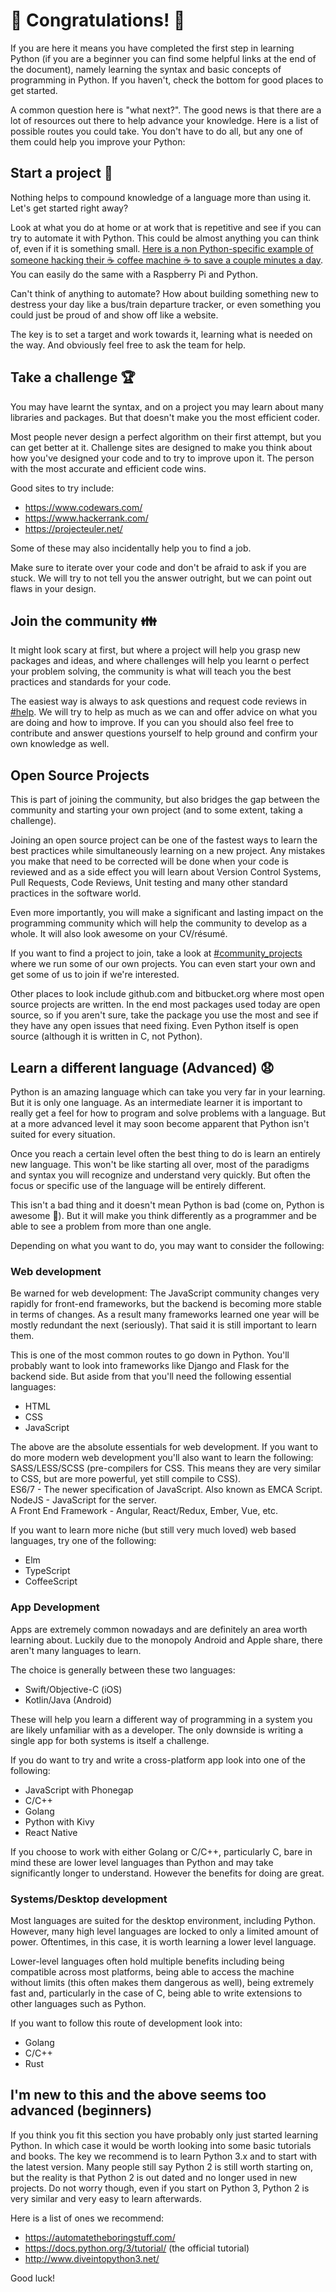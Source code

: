 # :tada: Congratulations! :tada:
If you are here it means you have completed the first step in learning Python (if you are a beginner you can find some helpful links at the end of the document), namely learning the syntax and basic concepts of programming in Python. If you haven't, check the bottom for good places to get started.

A common question here is "what next?". The good news is that there are a lot of resources out there to help advance your knowledge. Here is a list of possible routes you could take. You don't have to do all, but any one of them could help you improve your Python:

## Start a project :dart:
Nothing helps to compound knowledge of a language more than using it. Let's get started right away?

Look at what you do at home or at work that is repetitive and see if you can try to automate it with Python. This could be almost anything you can think of, even if it is something small. [Here is a non Python-specific example of someone hacking their :coffee: coffee machine :coffee: to save a couple minutes a day]( https://www.youtube.com/watch?v=LCcO-6lb9zM). You can easily do the same with a Raspberry Pi and Python.

Can't think of anything to automate? How about building something new to destress your day like a bus/train departure tracker, or even something you could just be proud of and show off like a website.

The key is to set a target and work towards it, learning what is needed on the way. And obviously feel free to ask the team for help.

## Take a challenge :trophy:
You may have learnt the syntax, and on a project you may learn about many libraries and packages. But that doesn't make you the most efficient coder.

Most people never design a perfect algorithm on their first attempt, but you can get better at it. Challenge sites are designed to make you think about how you've designed your code and to try to improve upon it. The person with the most accurate and efficient code wins.

Good sites to try include:  

* https://www.codewars.com/  
* https://www.hackerrank.com/  
* https://projecteuler.net/  

Some of these may also incidentally help you to find a job.

Make sure to iterate over your code and don't be afraid to ask if you are stuck. We will try to not tell you the answer outright, but we can point out flaws in your design.

## Join the community :family:
It might look scary at first, but where a project will help you grasp new packages and ideas, and where challenges will help you learnt o perfect your problem solving, the community is what will teach you the best practices and standards for your code.

The easiest way is always to ask questions and request code reviews in [#help](https://pythondev.slack.com/messages/C07EFMZ1N). We will try to help as much as we can and offer advice on what you are doing and how to improve. If you can you should also feel free to contribute and answer questions yourself to help ground and confirm your own knowledge as well.

## Open Source Projects
This is part of joining the community, but also bridges the gap between the community and starting your own project (and to some extent, taking a challenge).

Joining an open source project can be one of the fastest ways to learn the best practices while simultaneously learning on a new project. Any mistakes you make that need to be corrected will be done when your code is reviewed and as a side effect you will learn about Version Control Systems, Pull Requests, Code Reviews, Unit testing and many other standard practices in the software world.

Even more importantly, you will make a significant and lasting impact on the programming community which will help the community to develop as a whole. It will also look awesome on your CV/résumé.

If you want to find a project to join, take a look at [#community_projects](https://pythondev.slack.com/messages/C2FMLUBEU) where we run some of our own projects. You can even start your own and get some of us to join if we're interested.

Other places to look include github.com and bitbucket.org where most open source projects are written. In the end most packages used today are open source, so if you aren't sure, take the package you use the most and see if they have any open issues that need fixing. Even Python itself is open source (although it is written in C, not Python).

## Learn a different language (Advanced) :anguished:
Python is an amazing language which can take you very far in your learning. But it is only one language. As an intermediate learner it is important to really get a feel for how to program and solve problems with a language. But at a more advanced level it may soon become apparent that Python isn't suited for every situation.

Once you reach a certain level often the best thing to do is learn an entirely new language. This won't be like starting all over, most of the paradigms and syntax you will recognize and understand very quickly. But often the focus or specific use of the language will be entirely different.

This isn't a bad thing and it doesn't mean Python is bad (come on, Python is awesome :mega:). But it will make you think differently as a programmer and be able to see a problem from more than one angle.

Depending on what you want to do, you may want to consider the following:

### Web development
Be warned for web development: The JavaScript community changes very rapidly for front-end frameworks, but the backend is becoming more stable in terms of changes. As a result many frameworks learned one year will be mostly redundant the next (seriously). That said it is still important to learn them.

This is one of the most common routes to go down in Python. You'll probably want to look into frameworks like Django and Flask for the backend side. But aside from that you'll need the following essential languages:  

* HTML  
* CSS  
* JavaScript  

The above are the absolute essentials for web development. If you want to do more modern web development you'll also want to learn the following:  
SASS/LESS/SCSS (pre-compilers for CSS. This means they are very similar to CSS, but are more powerful, yet still compile to CSS).  
ES6/7 - The newer specification of JavaScript. Also known as EMCA Script.  
NodeJS - JavaScript for the server.  
A Front End Framework - Angular, React/Redux, Ember, Vue, etc.

If you want to learn more niche (but still very much loved) web based languages, try one of the following:  

* Elm  
* TypeScript  
* CoffeeScript  

### App Development
Apps are extremely common nowadays and are definitely an area worth learning about. Luckily due to the monopoly Android and Apple share, there aren't many languages to learn.

The choice is generally between these two languages:  

* Swift/Objective-C (iOS)  
* Kotlin/Java (Android)  

These will help you learn a different way of programming in a system you are likely unfamiliar with as a developer. The only downside is writing a single app for both systems is itself a challenge.

If you do want to try and write a cross-platform app look into one of the following:  

* JavaScript with Phonegap  
* C/C++  
* Golang  
* Python with Kivy  
* React Native  


If you choose to work with either Golang or C/C++, particularly C, bare in mind these are lower level languages than Python and may take significantly longer to understand. However the benefits for doing are great.

### Systems/Desktop development
Most languages are suited for the desktop environment, including Python. However, many high level languages are locked to only a limited amount of power. Oftentimes, in this case, it is worth learning a lower level language.

Lower-level languages often hold multiple benefits including being compatible across most platforms, being able to access the machine without limits (this often makes them dangerous as well), being extremely fast and, particularly in the case of C, being able to write extensions to other languages such as Python.

If you want to follow this route of development look into:

* Golang  
* C/C++  
* Rust  

## I'm new to this and the above seems too advanced (beginners)
If you think you fit this section you have probably only just started learning Python. In which case it would be worth looking into some basic tutorials and books. The key we recommend is to learn Python 3.x and to start with the latest version. Many people still say Python 2 is still worth starting on, but the reality is that Python 2 is out dated and no longer used in new projects. Do not worry though, even if you start on Python 3, Python 2 is very similar and very easy to learn afterwards.

Here is a list of ones we recommend:  

* https://automatetheboringstuff.com/   
* https://docs.python.org/3/tutorial/ (the official tutorial)  
* http://www.diveintopython3.net/

Good luck!
